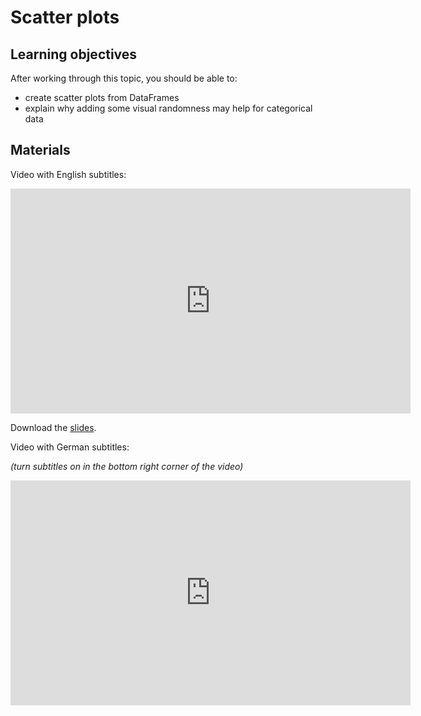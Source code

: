 # Scatter plots

## Learning objectives

After working through this topic, you should be able to:

- create scatter plots from DataFrames
- explain why adding some visual randomness may help for categorical data

## Materials

Video with English subtitles:

<iframe
  src="https://electure.uni-bonn.de/paella7/ui/watch.html?id=00dc1094-6b69-4d33-9e19-bd79cb8a7c02"
  width="640"
  height="360"
  frameborder="0"
  allowfullscreen
></iframe>

Download the [slides](plotly_graphs-scatter.pdf).

Video with German subtitles:

*(turn subtitles on in the bottom right corner of the video)*

<iframe
  src="https://electure.uni-bonn.de/paella7/ui/watch.html?id=f01896fb-ccb9-4c92-acb2-b2bf5f0d4e03"
  width="640"
  height="360"
  frameborder="0"
  allowfullscreen
></iframe>
